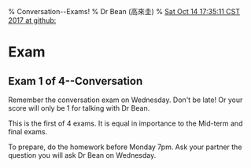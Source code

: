 % Conversation--Exams!
% Dr Bean (高來圭)
% [Sat Oct 14 17:35:11 CST 2017 at github: ](https://github.com/drbean/curriculum/tree/master/conversation)



# Exam

## Exam 1 of 4--Conversation

Remember the conversation exam on Wednesday. Don't be late! Or your score will only be 1 for talking with Dr Bean.

This is the first of 4 exams. It is equal in importance to the Mid-term and final exams.

To prepare, do the homework before Monday 7pm. Ask your partner the question you will ask Dr Bean on Wednesday.
